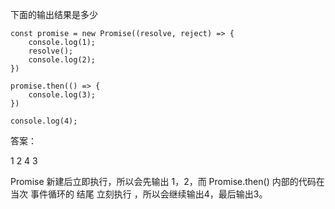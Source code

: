 下面的输出结果是多少

    const promise = new Promise((resolve, reject) => {
        console.log(1);
        resolve();
        console.log(2);
    })

    promise.then(() => {
        console.log(3);
    })

    console.log(4);

答案：

1 2 4 3

Promise 新建后立即执行，所以会先输出 1，2，而 Promise.then() 内部的代码在 当次 事件循环的 结尾 立刻执行 ，所以会继续输出4，最后输出3。

